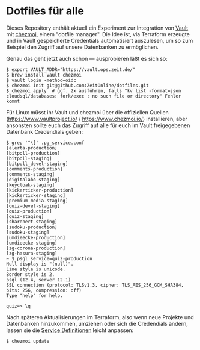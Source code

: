 # Dotfiles für alle

Dieses Repository enthält aktuell ein Experiment zur Integration von [Vault](https://www.vaultproject.io/) mit [chezmoi](https://www.chezmoi.io), einem "dotfile manager". Die Idee ist, via Terraform erzeugte und in Vault gespeicherte Credentials automatisiert auszulesen, um so zum Beispiel den Zugriff auf unsere Datenbanken zu ermöglichen.

Genau das geht jetzt auch schon — ausprobieren läßt es sich so:

```shell
$ export VAULT_ADDR="https://vault.ops.zeit.de/"
$ brew install vault chezmoi
$ vault login -method=oidc
$ chezmoi init git@github.com:ZeitOnline/dotfiles.git
$ chezmoi apply  # ggf. 2x ausführen, falls "kv list -format=json cloudsql/databases: fork/exec : no such file or directory" Fehler kommt
```

Für Linux müsst ihr Vault und chezmoi über die offiziellen Quellen (https://www.vaultproject.io/ / https://www.chezmoi.io/) installieren, aber ansonsten sollte euch das Zugriff auf alle für euch im Vault freigegebenen Datenbank Credendials geben:

```shell
$ grep '^\[' .pg_service.conf
[alerta-production]
[bitpoll-production]
[bitpoll-staging]
[bitpoll_devel-staging]
[comments-production]
[comments-staging]
[digitalabo-staging]
[keycloak-staging]
[kickerticker-production]
[kickerticker-staging]
[premium-media-staging]
[quiz-devel-staging]
[quiz-production]
[quiz-staging]
[sharebert-staging]
[sudoku-production]
[sudoku-staging]
[umdieecke-production]
[umdieecke-staging]
[zg-corona-production]
[zg-hasura-staging]
~ $ psql service=quiz-production
Null display is "(null)".
Line style is unicode.
Border style is 2.
psql (12.4, server 12.1)
SSL connection (protocol: TLSv1.3, cipher: TLS_AES_256_GCM_SHA384, bits: 256, compression: off)
Type "help" for help.

quiz=> \q
```

Nach späteren Aktualisierungen im Terraform, also wenn neue Projekte und Datenbanken hinzukommen, umziehen oder sich die Credendials ändern, lassen sie die [Service Definitionen](https://www.postgresql.org/docs/12/libpq-pgservice.html) leicht anpassen:

```shell
$ chezmoi update
```

